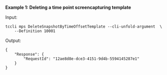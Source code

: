 **Example 1: Deleting a time point screencapturing template**



Input: 

```
tccli mps DeleteSnapshotByTimeOffsetTemplate --cli-unfold-argument  \
    --Definition 10001
```

Output: 
```
{
    "Response": {
        "RequestId": "12ae8d8e-dce3-4151-9d4b-5594145287e1"
    }
}
```

